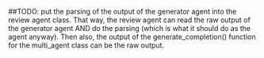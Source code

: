 ##TODO: put the parsing of the output of the generator agent into the review agent class. That way, the review agent can read the raw output of the generator agent AND do the parsing (which is what it should do as the agent anyway). Then also, the output of the generate_completion() function for the multi_agent class can be the raw output.
